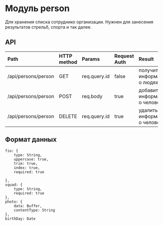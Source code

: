 # Модуль person
Для хранения списка сотруднико организации.
Нужнен для занесения результатов стрельб, спорта и так далее.

## API

| Path        | HTTP method | Params | Request Auth | Result |
| :---------- | :---------- | :----- | :----------- | :----- |
| /api/persons/person | GET | req.query.id | false | получить информацию о людях |
| /api/persons/person | POST | req.body | true | добавить информацию о человеке |
| /api/persons/person | DELETE | req.query.id | true | удалить информацию о человеке |


## Формат данных
    fio: {
        type: String,
        uppercase: true,
        trim: true,
        index: true,
        required: true
        
    },
    squad: {
        type: String,
        required: true
    },
    photo: {
        data: Buffer,
        contentType: String
    },
    birthDay: Date
